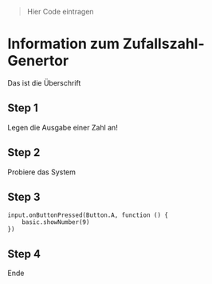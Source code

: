 > Hier Code eintragen
# Information zum Zufallszahl-Genertor
Das ist die Überschrift
## Step 1
Legen die Ausgabe einer Zahl an!

## Step 2
Probiere das System

## Step 3
```blocks
input.onButtonPressed(Button.A, function () {
    basic.showNumber(9)
})
```
## Step 4
Ende


